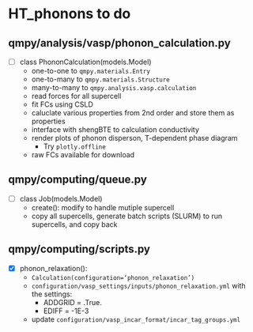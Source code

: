 # HT_phonons to do

## qmpy/analysis/vasp/phonon_calculation.py
- [ ] class PhononCalculation(models.Model) 
  - one-to-one to `qmpy.materials.Entry`
  - one-to-many to `qmpy.materials.Structure`
  - many-to-many to `qmpy.analysis.vasp.calculation`
  - read forces for all supercell
  - fit FCs using CSLD
  - caluclate various properties from 2nd order and store them as properties
  - interface with shengBTE to calculation conductivity
  - render plots of phonon disperson, T-dependent phase diagram
    - Try `plotly.offline`
  - raw FCs available for download

## qmpy/computing/queue.py
- [ ] class Job(models.Model)
  - create(): modify to handle mutiple supercell
  - copy all supercells, generate batch scripts (SLURM) to run supercells, and copy back

## qmpy/computing/scripts.py
- [x] phonon_relaxation():
  - `Calculation(configuration=‘phonon_relaxation’)`
  - `configuration/vasp_settings/inputs/phonon_relaxation.yml` with the settings:
    - ADDGRID = .True.
    - EDIFF = -1E-3
  - update `configuration/vasp_incar_format/incar_tag_groups.yml`
